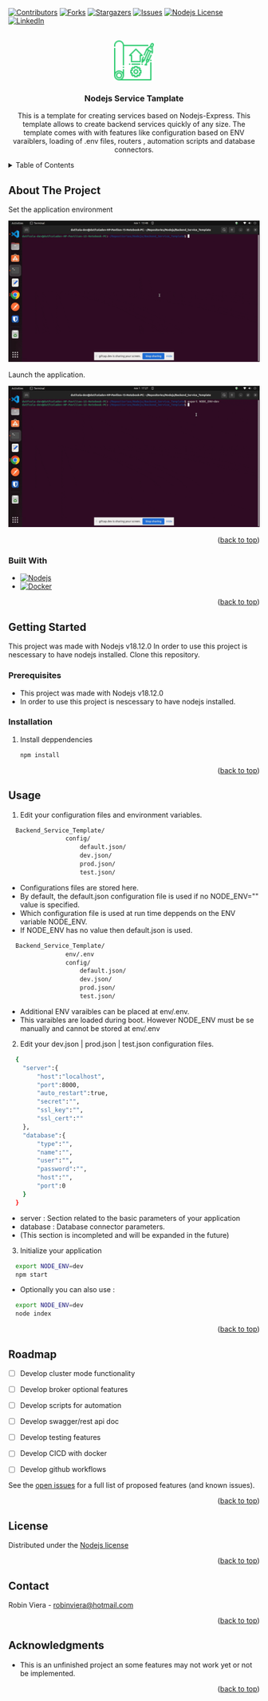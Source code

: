 <!-- Improved compatibility of back to top link: See: https://github.com/othneildrew/Best-README-Template/pull/73 -->
<a name="readme-top"></a>
<!--
*** Thanks for checking out the Best-README-Template. If you have a suggestion
*** that would make this better, please fork the repo and create a pull request
*** or simply open an issue with the tag "enhancement".
*** Don't forget to give the project a star!
*** Thanks again! Now go create something AMAZING! :D
-->



<!-- PROJECT SHIELDS -->
<!--
*** I'm using markdown "reference style" links for readability.
*** Reference links are enclosed in brackets [ ] instead of parentheses ( ).
*** See the bottom of this document for the declaration of the reference variables
*** for contributors-url, forks-url, etc. This is an optional, concise syntax you may use.
*** https://www.markdownguide.org/basic-syntax/#reference-style-links
-->
[![Contributors][contributors-shield]][contributors-url]
[![Forks][forks-shield]][forks-url]
[![Stargazers][stars-shield]][stars-url]
[![Issues][issues-shield]][issues-url]
[![Nodejs License][license-shield]][license-url]
[![LinkedIn][linkedin-shield]][linkedin-url]



<!-- PROJECT LOGO -->
<br />
<div align="center">
  <a href="https://github.com/duftcola-dev/Nodejs/tree/master/Backend_Service_Template">
    <img src="doc/logo.png" alt="Logo" width="80" height="80">
  </a>

<h3 align="center">Nodejs Service Tamplate</h3>
  <p align="center">
    This is a template for creating services based on Nodejs-Express. This template allows 
    to create backend services quickly of any size. The template comes with with features like 
    configuration based on ENV varaiblers, loading of .env files, routers , automation scripts 
    and database connectors. 
  </p>
</div>



<!-- TABLE OF CONTENTS -->
<details>
  <summary>Table of Contents</summary>
  <ol>
    <li>
      <a href="#about-the-project">About The Project</a>
      <ul>
        <li><a href="#built-with">Built With</a></li>
      </ul>
    </li>
    <li>
      <a href="#getting-started">Getting Started</a>
      <ul>
        <li><a href="#prerequisites">Prerequisites</a></li>
        <li><a href="#installation">Installation</a></li>
      </ul>
    </li>
    <li><a href="#usage">Usage</a></li>
    <li><a href="#roadmap">Roadmap</a></li>
    <li><a href="#contributing">Contributing</a></li>
    <li><a href="#license">License</a></li>
    <li><a href="#contact">Contact</a></li>
    <li><a href="#acknowledgments">Acknowledgments</a></li>
  </ol>
</details>



<!-- ABOUT THE PROJECT -->
## About The Project

<p>Set the application environment</p>

![](https://github.com/duftcola-dev/Nodejs/blob/master/Backend_Service_Template/doc/env.gif)

<p>Launch the application.</p>

![](https://github.com/duftcola-dev/Nodejs/blob/master/Backend_Service_Template/doc/launch.gif)

<p align="right">(<a href="#readme-top">back to top</a>)</p>



### Built With

* [![Nodejs][Node.js]][Node-url]
* [![Docker][Docker]][Docker-url]

<p align="right">(<a href="#readme-top">back to top</a>)</p>


<!-- GETTING STARTED -->
## Getting Started

This project was made with Nodejs v18.12.0
In order to use this project is nescessary to have nodejs installed.
Clone this repository.

### Prerequisites

* This project was made with Nodejs v18.12.0
* In order to use this project is nescessary to have nodejs installed.

### Installation

1. Install deppendencies
   ```sh
   npm install
   ```
<p align="right">(<a href="#readme-top">back to top</a>)</p>


<!-- USAGE EXAMPLES -->
## Usage

1. Edit your configuration files and environment variables.
  ```sh
    Backend_Service_Template/
                  config/
                      default.json/
                      dev.json/
                      prod.json/
                      test.json/
  ```
  - Configurations files are stored here.
  - By default, the default.json configuration file is used if no NODE_ENV="" value is specified.
  - Which configuration file is used at run time deppends on the ENV variable NODE_ENV.
  - If NODE_ENV has no value then default.json is used.

  ```sh
    Backend_Service_Template/
                  env/.env
                  config/
                      default.json/
                      dev.json/
                      prod.json/
                      test.json/
  ``` 
  - Additional ENV varaibles can be placed at env/.env.
  - This varaibles are loaded during boot. However NODE_ENV must be se manually 
    and cannot be stored at env/.env

2. Edit your dev.json | prod.json | test.json configuration files.
  ```sh
    {   
      "server":{
          "host":"localhost",
          "port":8000,
          "auto_restart":true,
          "secret":"",
          "ssl_key":"",
          "ssl_cert":""
      },
      "database":{
          "type":"",
          "name":"",
          "user":"",
          "password":"",
          "host":"",
          "port":0
      }
    }
  ```
  - server : Section related to the basic parameters of your application
  - database : Database connector parameters.
  - (This section is incompleted and will be expanded in the future)

3. Initialize your application
  ```sh
    export NODE_ENV=dev
    npm start
  ```
  - Optionally you can also use :

  ```sh
    export NODE_ENV=dev
    node index
  ```
 
<p align="right">(<a href="#readme-top">back to top</a>)</p>



<!-- ROADMAP -->
## Roadmap

- [ ] Develop cluster mode functionality
- [ ] Develop broker optional features
- [ ] Develop scripts for automation
- [ ] Develop swagger/rest api doc 
- [ ] Develop testing features
- [ ] Develop CICD with docker
- [ ] Develop github workflows


See the [open issues](https://github.com/duftcola-dev/Nodejs/issues) for a full list of proposed features (and known issues).

<p align="right">(<a href="#readme-top">back to top</a>)</p>


<!-- LICENSE -->
## License

Distributed under the <a href="https://github.com/nodejs/node/blob/main/LICENSE">Nodejs license</a>

<p align="right">(<a href="#readme-top">back to top</a>)</p>



<!-- CONTACT -->
## Contact

Robin Viera - robinviera@hotmail.com

<p align="right">(<a href="#readme-top">back to top</a>)</p>



<!-- ACKNOWLEDGMENTS -->
## Acknowledgments

* This is an unfinished project an some features may not work yet or not be implemented.

<p align="right">(<a href="#readme-top">back to top</a>)</p>



<!-- MARKDOWN LINKS & IMAGES -->
<!-- https://www.markdownguide.org/basic-syntax/#reference-style-links -->
[contributors-shield]: https://img.shields.io/github/contributors/duftcola-dev/Nodejs.svg?style=for-the-badge
[contributors-url]: https://github.com/duftcola-dev/Nodejs/graphs/contributors
[forks-shield]: https://img.shields.io/github/forks/duftcola-dev/Nodejs.svg?style=for-the-badge
[forks-url]: https://github.com/duftcola-dev/Nodejs/network/members
[stars-shield]: https://img.shields.io/github/stars/duftcola-dev/Nodejs.svg?style=for-the-badge
[stars-url]: https://github.com/duftcola-dev/Nodejs/stargazers
[issues-shield]: https://img.shields.io/github/issues/duftcola-dev/Nodejs.svg?style=for-the-badge
[issues-url]: https://github.com/duftcola-dev/duftcola-dev/Nodejs
[license-shield]: https://img.shields.io/github/license/duftcola-dev/Nodejs.svg?style=for-the-badge
[license-url]: https://github.com/duftcola-dev/Nodejs/blob/master/Backend_Service_Template/LICENSE.txt
[ApacheLicense-url]:https://www.apache.org/licenses/LICENSE-2.0
[MitLicense-url]:https://choosealicense.com/licenses/mit/
[linkedin-shield]: https://img.shields.io/badge/-LinkedIn-black.svg?style=for-the-badge&logo=linkedin&colorB=555
[linkedin-url]: https://www.linkedin.com/in/robin-viera-17aa2378/
[product-screenshot]: images/screenshot.png
[Docker]:https://img.shields.io/badge/Docker-037ffc?style=for-the-badge&logo=docker&logoColor=white
[Docker-url]:https://www.docker.com/
[Swagger]:https://img.shields.io/badge/Swagger-18a10a?style=for-the-badge&logo=swagger&logoColor=blue
[Swagger-url]:https://swagger.io/
[Click]:https://img.shields.io/badge/click-fafcfa?style=for-the-badge&logo=click&logoColor=black
[Click-url]:https://click.palletsprojects.com/en/8.1.x/
[Python.py]:https://img.shields.io/badge/python-000000?style=for-the-badge&logo=python&logoColor=blue
[Python-url]:https://www.python.org/
[Next.js]: https://img.shields.io/badge/next.js-000000?style=for-the-badge&logo=nextdotjs&logoColor=white
[Next-url]: https://nextjs.org/
[Node.js]: https://img.shields.io/badge/node.js-06ba0c?style=for-the-badge&logo=nodejs&logoColor=white
[Node-url]: https://nodejs.org/
[React.js]: https://img.shields.io/badge/React-20232A?style=for-the-badge&logo=react&logoColor=61DAFB
[React-url]: https://reactjs.org/
[Vue.js]: https://img.shields.io/badge/Vue.js-35495E?style=for-the-badge&logo=vuedotjs&logoColor=4FC08D
[Vue-url]: https://vuejs.org/
[Angular.io]: https://img.shields.io/badge/Angular-DD0031?style=for-the-badge&logo=angular&logoColor=white
[Angular-url]: https://angular.io/
[Svelte.dev]: https://img.shields.io/badge/Svelte-4A4A55?style=for-the-badge&logo=svelte&logoColor=FF3E00
[Svelte-url]: https://svelte.dev/
[Laravel.com]: https://img.shields.io/badge/Laravel-FF2D20?style=for-the-badge&logo=laravel&logoColor=white
[Laravel-url]: https://laravel.com
[Bootstrap.com]: https://img.shields.io/badge/Bootstrap-563D7C?style=for-the-badge&logo=bootstrap&logoColor=white
[Bootstrap-url]: https://getbootstrap.com
[JQuery.com]: https://img.shields.io/badge/jQuery-0769AD?style=for-the-badge&logo=jquery&logoColor=white
[JQuery-url]: https://jquery.com 